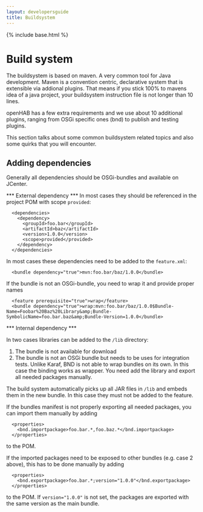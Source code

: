 ```yaml
---
layout: developersguide
title: Buildsystem
---
```


{% include base.html %}

# Build system

The buildsystem is based on maven.
A very common tool for Java development.
Maven is a convention centric, declarative system that is extensible via addional plugins.
That means if you stick 100% to mavens idea of a java project, your buildsystem instruction file is not longer than 10 lines.

openHAB has a few extra requirements and we use about 10 additional plugins,
ranging from OSGi specific ones (bnd) to publish and testing plugins.

This section talks about some common buildsystem related topics and also some quirks that you will encounter.

## Adding dependencies

Generally all dependencies should be OSGi-bundles and available on JCenter.

*** External dependency ***
In most cases they should be referenced in the project POM with scope `provided`:

```
  <dependencies>
    <dependency>
      <groupId>foo.bar</groupId>
      <artifactId>baz</artifactId>
      <version>1.0.0</version>
      <scope>provided</provided>
    </dependency>
  </dependencies>
```

In most cases these dependencies need to be added to the `feature.xml`:

```
  <bundle dependency="true">mvn:foo.bar/baz/1.0.0</bundle>
```

If the bundle is not an OSGi-bundle, you need to wrap it and provide proper names

```
  <feature prerequisite="true">wrap</feature>
  <bundle dependency="true">wrap:mvn:foo.bar/baz/1.0.0$Bundle-Name=Foobar%20Baz%20Library&amp;Bundle-SymbolicName=foo.bar.baz&amp;Bundle-Version=1.0.0</bundle>
```

*** Internal dependency ***

In two cases libraries can be added to the `/lib` directory:
1. The bundle is not available for download
2. The bundle is not an OSGi bundle but needs to be uses for integration tests.
Unlike Karaf, BND is not able to wrap bundles on its own.
In this case the binding works as wrapper.
You need add the library and export all needed packages manually.

The build system automatically picks up all JAR files in `/lib` and embeds them in the new bundle.
In this case they must not be added to the feature.

If the bundles manifest is not properly exporting all needed packages, you can import them manually by adding 

```
  <properties>
    <bnd.importpackage>foo.bar.*,foo.baz.*</bnd.importpackage>
  </properties>
```

to the POM.

If the imported packages need to be exposed to other bundles (e.g. case 2 above), this has to be done manually by adding

```
  <properties>
    <bnd.exportpackage>foo.bar.*;version="1.0.0"</bnd.exportpackage>
  </properties>
```

to the POM.
If `version="1.0.0"` is not set, the packages are exported with the same version as the main bundle.
